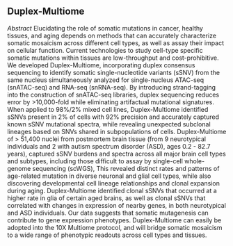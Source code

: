 ## Duplex-Multiome

*Abstract*
Elucidating the role of somatic mutations in cancer, healthy tissues, and aging depends on methods that can accurately characterize somatic mosaicism across different cell types, as well as assay their impact on cellular function. Current technologies to study cell-type specific somatic mutations within tissues are low-throughput and cost-prohibitive. We developed Duplex-Multiome, incorporating duplex consensus sequencing to identify somatic single-nucleotide variants (sSNV) from the same nucleus simultaneously analyzed for single-nucleus ATAC-seq (snATAC-seq) and RNA-seq (snRNA-seq). By introducing strand-tagging into the construction of snATAC-seq libraries, duplex sequencing reduces error by >10,000-fold while eliminating artifactual mutational signatures. When applied to 98%/2% mixed cell lines, Duplex-Multiome identified sSNVs present in 2% of cells with 92% precision and accurately captured known sSNV mutational spectra, while revealing unexpected subclonal lineages based on SNVs shared in subpopulations of cells. Duplex-Multiome of > 51,400 nuclei from postmortem brain tissue (from 9 neurotypical individuals and 2 with autism spectrum disorder (ASD), ages 0.2 - 82.7 years), captured sSNV burdens and spectra across all major brain cell types and subtypes, including those difficult to assay by single-cell whole-genome sequencing (scWGS), This revealed distinct rates and patterns of age-related mutation in diverse neuronal and glial cell types, while also discovering developmental cell lineage relationships and clonal expansion during aging. Duplex-Multiome identified clonal sSNVs that occurred at a higher rate in glia of certain aged brains, as well as clonal sSNVs that correlated with changes in expression of nearby genes, in both neurotypical and ASD individuals. Our data suggests that somatic mutagenesis can contribute to gene expression phenotypes. Duplex-Multiome can easily be adopted into the 10X Multiome protocol, and will bridge somatic mosaicism to a wide range of phenotypic readouts across cell types and tissues.

